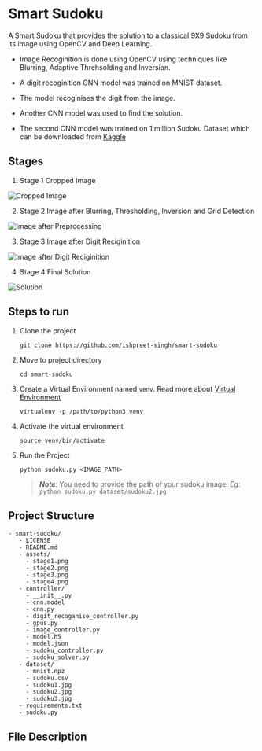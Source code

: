 # Smart Sudoku

A Smart Sudoku that provides the solution to a classical 9X9 Sudoku from its image using OpenCV and Deep Learning.

* Image Recoginition is done using OpenCV using techniques like Blurring, Adaptive Threhsolding and Inversion.

* A digit recoginition CNN model was trained on MNIST dataset. 
  
* The model recoginises the digit from the image. 
  
* Another CNN model was used to find the solution. 
  
* The second CNN model was trained on 1 million Sudoku Dataset which can be downloaded from [Kaggle](https://www.kaggle.com/bryanpark/sudoku)


## Stages

1. Stage 1 Cropped Image
   
![Cropped Image](https://github.com/ishpreet-singh/smart-sudoku/assets/stage1.png)

2. Stage 2 Image after Blurring, Thresholding, Inversion and Grid Detection

![Image after Preprocessing](https://github.com/ishpreet-singh/smart-sudoku/assets/stage2.png)

3. Stage 3 Image after Digit Reciginition

![Image after Digit Reciginition](https://github.com/ishpreet-singh/smart-sudoku/assets/stage3.png)

4. Stage 4 Final Solution

![Solution](https://github.com/ishpreet-singh/smart-sudoku/assets/stage4.png)


## Steps to run

1. Clone the project
    ```
    git clone https://github.com/ishpreet-singh/smart-sudoku
    ```

2. Move to project directory
    ```
    cd smart-sudoku
    ```

3. Create a Virtual Environment named `venv`. Read more about [Virtual Environment](https://docs.python.org/3/library/venv.html)

    ```
    virtualenv -p /path/to/python3 venv
    ```

4. Activate the virtual environment

    ```
    source venv/bin/activate
    ```

5. Run the Project

    ```
    python sudoku.py <IMAGE_PATH>
    ```
    
    >***Note***: You need to provide the path of your sudoku image.
    > *Eg*: `python sudoku.py dataset/sudoku2.jpg`  

## Project Structure

```
- smart-sudoku/
   - LICENSE
   - README.md
   - assets/
     - stage1.png
     - stage2.png
     - stage3.png
     - stage4.png
   - controller/
     - __init__.py
     - cnn.model
     - cnn.py
     - digit_recoganise_controller.py
     - gpus.py
     - image_controller.py
     - model.h5
     - model.json
     - sudoku_controller.py
     - sudoku_solver.py
   - dataset/
     - mnist.npz
     - sudoku.csv
     - sudoku1.jpg
     - sudoku2.jpg
     - sudoku3.jpg
   - requirements.txt
   - sudoku.py
```

## File Description

